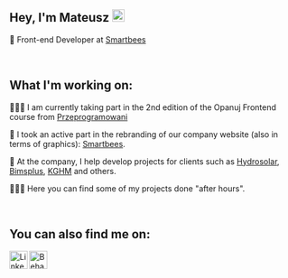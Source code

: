 <h2>Hey, I'm Mateusz <img src="https://raw.githubusercontent.com/MartinHeinz/MartinHeinz/master/wave.gif" width="22px"></h2>

<p>🐝 Front-end Developer at <a href="https://smartbees.pl/" target="_blank">Smartbees</a></p>
<br>
<h2>What I'm working on:</h2>
<p>👨🏻‍🎓 I am currently taking part in the 2nd edition of the Opanuj Frontend course from <a href="https://www.opanujfrontend.pl/" target="_blank">Przeprogramowani</a></p>
<p>🐝 I took an active part in the rebranding of our company website (also in terms of graphics): <a href="https://smartbees.pl/" target="_blank">Smartbees</a>.</p>
<p>🏢 At the company, I help develop projects for clients such as <a href="https://hydrosolar.pl/" target="_blank">Hydrosolar</a>, <a href="https://bimsplus.pl/" target="_blank">Bimsplus</a>, <a href="https://kghm.com/" target="_blank">KGHM</a> and others.</p>
<p>👨🏻‍💻 Here you can find some of my projects done "after hours".</p>
<br>
<h2>You can also find me on:</h2>

<p>
    <a href="https://www.linkedin.com/in/bronismateusz/" target="_blank"><img align="left" alt="LinkedIn" width="32px" src="https://cdn4.iconfinder.com/data/icons/social-media-2210/24/Linkedin-512.png"></a>
    <a href="https://www.behance.net/bronisMateusz/" target="_blank"><img align="left" alt="Behance" width="32px" src="https://cdn4.iconfinder.com/data/icons/social-media-2210/24/Behance-512.png"></a>
</p>
